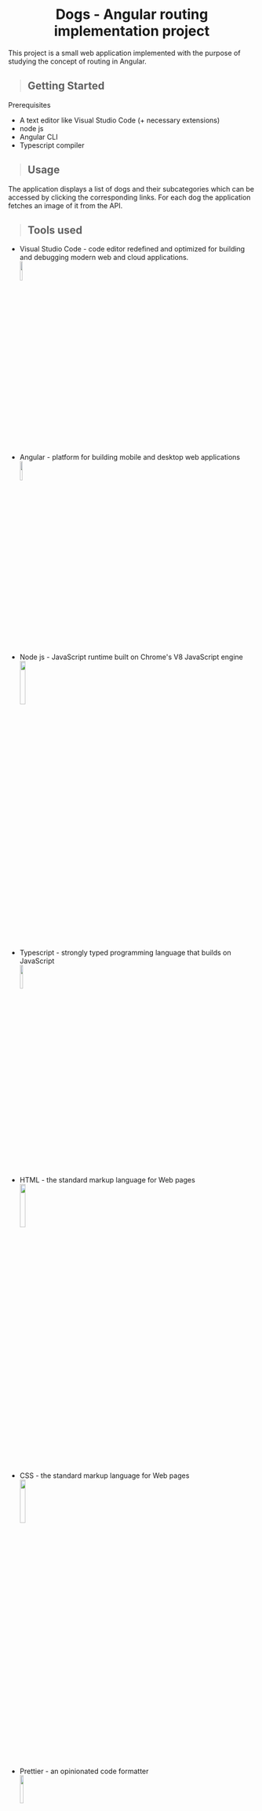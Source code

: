 <h1 align = "center"> Dogs - Angular routing implementation project </h1>

This project is a small web application
implemented with the purpose of studying the concept of routing in Angular.

> ## Getting Started

Prerequisites

-   A text editor like Visual Studio Code (+ necessary extensions)
-   node js
-   Angular CLI
-   Typescript compiler

> ## Usage

The application displays a list of dogs and their subcategories which can be accessed by clicking the corresponding links. For each dog the application fetches an image of it from the API.

> ## Tools used

-   Visual Studio Code - code editor redefined and optimized for building and debugging modern web and cloud applications.
    <br clear = "all"><img src = "https://upload.wikimedia.org/wikipedia/commons/thumb/9/9a/Visual_Studio_Code_1.35_icon.svg/2048px-Visual_Studio_Code_1.35_icon.svg.png" width = "10%" height = "10%">
-   Angular - platform for building mobile and desktop web applications
    <br clear = "all"><img src = "https://static-00.iconduck.com/assets.00/file-type-angular-icon-1907x2048-tobdkjt1.png" width = "10%" height = "10%">
-   Node js - JavaScript runtime built on Chrome's V8 JavaScript engine
    <br clear = "all"><img src = "https://cdn.freebiesupply.com/logos/large/2x/nodejs-1-logo-png-transparent.png" width = "15%" height = "15%">
-   Typescript - strongly typed programming language that builds on JavaScript
    <br clear = "all"><img src = "https://upload.wikimedia.org/wikipedia/commons/thumb/4/4c/Typescript_logo_2020.svg/1024px-Typescript_logo_2020.svg.png" width = "11%" height = "11%">
-   HTML - the standard markup language for Web pages
    <br clear = "all"><img src = "https://upload.wikimedia.org/wikipedia/commons/thumb/6/61/HTML5_logo_and_wordmark.svg/2048px-HTML5_logo_and_wordmark.svg.png" width = "15%" height = "15%">
-   CSS - the standard markup language for Web pages
    <br clear = "all"><img src = "https://cdn.freebiesupply.com/logos/large/2x/css3-logo-png-transparent.png" width = "15%" height = "15%">
-   Prettier - an opinionated code formatter
    <br clear = "all"><img src = "https://brandslogos.com/wp-content/uploads/images/large/prettier-logo.png" width = "12%" height = "12%">
